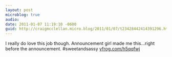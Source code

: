 ```yaml
---
layout: post
microblog: true
audio: 
date: 2011-01-07 11:19:10 -0600
guid: http://craigmcclellan.micro.blog/2011/01/07/t23428442414391296.html
---
```

I really do love this job though. Announcement girl made me this...right before the announcement. #sweetandsassy [yfrog.com/h5qqfwj](http://yfrog.com/h5qqfwj)
